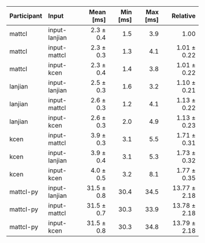 | Participant | Input | Mean [ms] | Min [ms] | Max [ms] | Relative |
|:---|:---|---:|---:|---:|---:|
| mattcl | input-lanjian | 2.3 ± 0.4 | 1.5 | 3.9 | 1.00 |
| mattcl | input-mattcl | 2.3 ± 0.3 | 1.3 | 4.1 | 1.01 ± 0.22 |
| mattcl | input-kcen | 2.3 ± 0.4 | 1.4 | 3.8 | 1.01 ± 0.22 |
| lanjian | input-lanjian | 2.5 ± 0.3 | 1.6 | 3.2 | 1.10 ± 0.21 |
| lanjian | input-mattcl | 2.6 ± 0.3 | 1.2 | 4.1 | 1.13 ± 0.22 |
| lanjian | input-kcen | 2.6 ± 0.3 | 2.0 | 4.9 | 1.13 ± 0.23 |
| kcen | input-mattcl | 3.9 ± 0.3 | 3.1 | 5.5 | 1.71 ± 0.31 |
| kcen | input-lanjian | 3.9 ± 0.4 | 3.1 | 5.3 | 1.73 ± 0.32 |
| kcen | input-kcen | 4.0 ± 0.5 | 3.2 | 8.1 | 1.77 ± 0.35 |
| mattcl-py | input-lanjian | 31.5 ± 0.8 | 30.4 | 34.5 | 13.77 ± 2.18 |
| mattcl-py | input-mattcl | 31.5 ± 0.7 | 30.3 | 33.9 | 13.78 ± 2.18 |
| mattcl-py | input-kcen | 31.5 ± 0.8 | 30.3 | 34.8 | 13.79 ± 2.18 |
